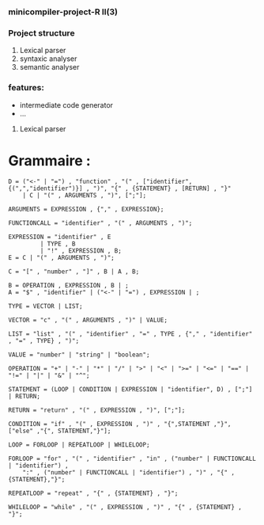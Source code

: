 ### minicompiler-project-R ll(3)
### Project structure
1. Lexical parser
2. syntaxic analyser
3. semantic analyser
### features:
* intermediate code generator
* ...

1. Lexical parser

# Grammaire :

	D = ("<-" | "=") , "function" , "(" , ["identifier",{(",","identifier")}] , ")", "{" , {STATEMENT} , [RETURN] , "}" 
		| C | "(" , ARGUMENTS , ")", [";"];

	ARGUMENTS = EXPRESSION , {"," , EXPRESSION};

	FUNCTIONCALL = "identifier" , "(" , ARGUMENTS , ")";

	EXPRESSION = "identifier" , E
		     | TYPE , B
		     | "!" , EXPRESSION , B;
	E = C | "(" , ARGUMENTS , ")";

	C = "[" , "number" , "]" , B | A , B;

	B = OPERATION , EXPRESSION , B | ;
	A = "$" , "identifier" | ("<-" | "=") , EXPRESSION | ;

	TYPE = VECTOR | LIST;

	VECTOR = "c" , "(" , ARGUMENTS , ")" | VALUE;

	LIST = "list" , "(" , "identifier" , "=" , TYPE , {"," , "identifier" , "=" , TYPE} , ")";

	VALUE = "number" | "string" | "boolean";

	OPERATION = "+" | "-" | "*" | "/" | ">" | "<" | ">=" | "<=" | "==" | "!=" | "|" | "&" | "^";

	STATEMENT = (LOOP | CONDITION | EXPRESSION | "identifier", D) , [";"] | RETURN;

	RETURN = "return" , "(" , EXPRESSION , ")", [";"];

	CONDITION = "if" , "(" , EXPRESSION , ")" , "{",STATEMENT ,"}", ["else" ,"{", STATEMENT,"}"];

	LOOP = FORLOOP | REPEATLOOP | WHILELOOP;

	FORLOOP = "for" , "(" , "identifier" , "in" , ("number" | FUNCTIONCALL | "identifier") ,
		":" , ("number" | FUNCTIONCALL | "identifier") , ")" , "{" ,{STATEMENT},"}";

	REPEATLOOP = "repeat" , "{" , {STATEMENT} , "}";

	WHILELOOP = "while" , "(" , EXPRESSION , ")" , "{" , {STATEMENT} , "}";
  
